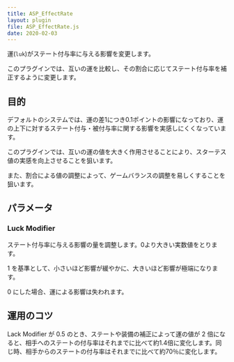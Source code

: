 ```yaml
---
title: ASP_EffectRate
layout: plugin
file: ASP_EffectRate.js
date: 2020-02-03
---
```


運(`luk`)がステート付与率に与える影響を変更します。

このプラグインでは、互いの運を比較し、その割合に応じてステート付与率を補正するように変更します。

## 目的

デフォルトのシステムでは、運の差1につき0.1ポイントの影響になっており、運の上下に対するステート付与・被付与率に関する影響を実感しにくくなっています。

このプラグインでは、互いの運の値を大きく作用させることにより、スターテス値の実感を向上させることを狙います。

また、割合による値の調整によって、ゲームバランスの調整を易しくすることを狙います。

## パラメータ

### Luck Modifier

ステート付与率に与える影響の量を調整します。0より大きい実数値をとります。

1 を基準として、小さいほど影響が緩やかに、大きいほど影響が極端になります。

0 にした場合、運による影響は失われます。

## 運用のコツ

Lack Modifier が 0.5 のとき、ステートや装備の補正によって運の値が 2 倍になると、相手へのステートの付与率はそれまでに比べて約1.4倍に変化します。同じ時、相手からのステートの付与率はそれまでに比べて約70％に変化します。
